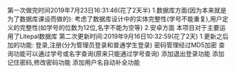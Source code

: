 第一次做完时间2019年7月23日16:31:46(花了2天半)
1.数据库方面(因为本来就是为了数据库课设而做的): 考虑了数据库设计中的实体完整性(学号不能重复),用户定义的完整性(如学号的位数为12位,名字不能为空等)
2.安卓方面 本项目对于主要运用了Litepal数据库
第二次更新时间:2019年9月16日10:32:59(花了2天)
1.更新之后加的功能:
登录,注册(分为管理员登录和普通学生登录)
密码管理经过MD5加密
查询功能可以通过学号或名字查询(原来只能通过学号查询)
添加退出登录功能
添加记住密码,修改密码功能
添加用户名自动补全功能


